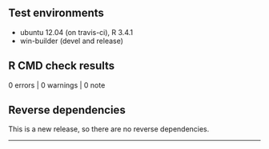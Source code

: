## Test environments
* ubuntu 12.04 (on travis-ci), R 3.4.1
* win-builder (devel and release)

## R CMD check results

0 errors | 0 warnings | 0 note

## Reverse dependencies

This is a new release, so there are no reverse dependencies.

---
